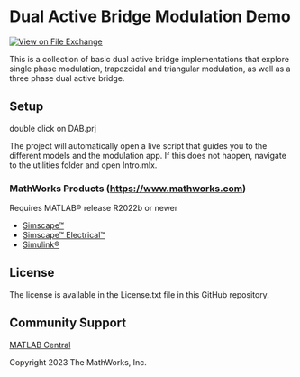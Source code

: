 # Dual Active Bridge Modulation Demo

[![View <File Exchange Title> on File Exchange](https://www.mathworks.com/matlabcentral/images/matlab-file-exchange.svg)](https://www.mathworks.com/matlabcentral/fileexchange/####-file-exchange-title)  

This is a collection of basic dual active bridge implementations that explore single phase modulation,
trapezoidal and triangular modulation, as well as a three phase dual active bridge.

## Setup 
double click on DAB.prj

The project will automatically open a live script that guides you to the 
different models and the modulation app.  If this does not happen, navigate
to the utilities folder and open Intro.mlx.

### MathWorks Products (https://www.mathworks.com)

Requires MATLAB&reg; release R2022b or newer
- [Simscape&trade;](https://www.mathworks.com/products/simscape.html)
- [Simscape&trade; Electrical&trade;](https://www.mathworks.com/products/simscape-electrical.html)
- [Simulink&reg;](https://www.mathworks.com/products/simulink.html)



## License

The license is available in the License.txt file in this GitHub repository.

## Community Support
[MATLAB Central](https://www.mathworks.com/matlabcentral)

Copyright 2023 The MathWorks, Inc.

